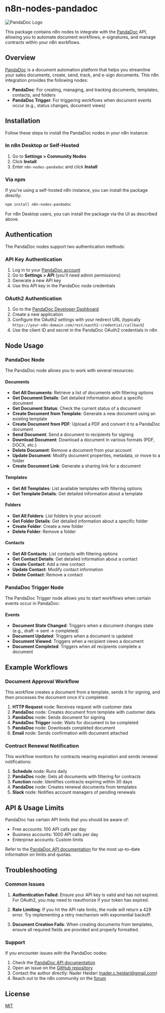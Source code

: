 # n8n-nodes-pandadoc

![PandaDoc Logo](https://cdn-assets.pandadoc.com/media/assets/logo.6b381b6.svg)

This package contains n8n nodes to integrate with the [PandaDoc](https://www.pandadoc.com/) API, allowing you to automate document workflows, e-signatures, and manage contracts within your n8n workflows.

## Overview

[PandaDoc](https://www.pandadoc.com/) is a document automation platform that helps you streamline your sales documents, create, send, track, and e-sign documents. This n8n integration provides the following nodes:

- **PandaDoc**: For creating, managing, and tracking documents, templates, contacts, and folders
- **PandaDoc Trigger**: For triggering workflows when document events occur (e.g., status changes, document views)

## Installation

Follow these steps to install the PandaDoc nodes in your n8n instance:

### In n8n Desktop or Self-Hosted

1. Go to **Settings > Community Nodes**
2. Click **Install**
3. Enter `n8n-nodes-pandadoc` and click **Install**

### Via npm

If you're using a self-hosted n8n instance, you can install the package directly:

```bash
npm install n8n-nodes-pandadoc
```

For n8n Desktop users, you can install the package via the UI as described above.

## Authentication

The PandaDoc nodes support two authentication methods:

### API Key Authentication

1. Log in to your [PandaDoc account](https://app.pandadoc.com/)
2. Go to **Settings > API** (you'll need admin permissions)
3. Generate a new API key
4. Use this API key in the PandaDoc node credentials

### OAuth2 Authentication

1. Go to the [PandaDoc Developer Dashboard](https://developers.pandadoc.com/)
2. Create a new application
3. Configure the OAuth2 settings with your redirect URL (typically `https://your-n8n-domain.com/rest/oauth2-credential/callback`)
4. Use the client ID and secret in the PandaDoc OAuth2 credentials in n8n

## Node Usage

### PandaDoc Node

The PandaDoc node allows you to work with several resources:

#### Documents

- **Get All Documents**: Retrieve a list of documents with filtering options
- **Get Document Details**: Get detailed information about a specific document
- **Get Document Status**: Check the current status of a document
- **Create Document from Template**: Generate a new document using an existing template
- **Create Document from PDF**: Upload a PDF and convert it to a PandaDoc document
- **Send Document**: Send a document to recipients for signing
- **Download Document**: Download a document in various formats (PDF, DOCX, etc.)
- **Delete Document**: Remove a document from your account
- **Update Document**: Modify document properties, metadata, or move to a folder
- **Create Document Link**: Generate a sharing link for a document

#### Templates

- **Get All Templates**: List available templates with filtering options
- **Get Template Details**: Get detailed information about a template

#### Folders

- **Get All Folders**: List folders in your account
- **Get Folder Details**: Get detailed information about a specific folder
- **Create Folder**: Create a new folder
- **Delete Folder**: Remove a folder

#### Contacts

- **Get All Contacts**: List contacts with filtering options
- **Get Contact Details**: Get detailed information about a contact
- **Create Contact**: Add a new contact
- **Update Contact**: Modify contact information
- **Delete Contact**: Remove a contact

### PandaDoc Trigger Node

The PandaDoc Trigger node allows you to start workflows when certain events occur in PandaDoc:

#### Events

- **Document State Changed**: Triggers when a document changes state (e.g., draft → sent → completed)
- **Document Updated**: Triggers when a document is updated
- **Document Viewed**: Triggers when a recipient views a document
- **Document Completed**: Triggers when all recipients complete a document

## Example Workflows

### Document Approval Workflow

This workflow creates a document from a template, sends it for signing, and then processes the document once it's completed:

1. **HTTP Request** node: Receives request with customer data
2. **PandaDoc** node: Creates document from template with customer data
3. **PandaDoc** node: Sends document for signing
4. **PandaDoc Trigger** node: Waits for document to be completed
5. **PandaDoc** node: Downloads completed document
6. **Email** node: Sends confirmation with document attached

### Contract Renewal Notification

This workflow monitors for contracts nearing expiration and sends renewal notifications:

1. **Schedule** node: Runs daily
2. **PandaDoc** node: Gets all documents with filtering for contracts
3. **Function** node: Identifies contracts expiring within 30 days
4. **PandaDoc** node: Creates renewal documents from templates
5. **Slack** node: Notifies account managers of pending renewals

## API & Usage Limits

PandaDoc has certain API limits that you should be aware of:

- Free accounts: 100 API calls per day
- Business accounts: 1000 API calls per day
- Enterprise accounts: Custom limits

Refer to the [PandaDoc API documentation](https://developers.pandadoc.com/) for the most up-to-date information on limits and quotas.

## Troubleshooting

### Common Issues

1. **Authentication Failed**: Ensure your API key is valid and has not expired. For OAuth2, you may need to reauthorize if your token has expired.

2. **Rate Limiting**: If you hit the API rate limits, the node will return a 429 error. Try implementing a retry mechanism with exponential backoff.

3. **Document Creation Fails**: When creating documents from templates, ensure all required fields are provided and properly formatted.

### Support

If you encounter issues with the PandaDoc nodes:

1. Check the [PandaDoc API documentation](https://developers.pandadoc.com/)
2. Open an issue on the [GitHub repository](https://github.com/nukleas/n8n-nodes-pandadoc)
3. Contact the author directly: Nader Heidari (nader.c.heidari@gmail.com)
4. Reach out to the n8n community on the [forum](https://community.n8n.io/)

## License

[MIT](LICENSE)
